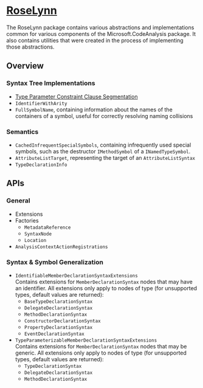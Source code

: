 # [RoseLynn](https://www.nuget.org/packages/RoseLynn/)

The RoseLynn package contains various abstractions and implementations common for various components of the Microsoft.CodeAnalysis package. It also contains utilities that were created in the process of implementing those abstractions. 

## Overview

### Syntax Tree Implementations
- [Type Parameter Constraint Clause Segmentation](clauseSegmentation.md)
- `IdentifierWithArity`
- `FullSymbolName`, containing information about the names of the containers of a symbol, useful for correctly resolving naming collisions

### Semantics
- `CachedInfrequentSpecialSymbols`, containing infrequently used special symbols, such as the destructor `IMethodSymbol` of a `INamedTypeSymbol`.
- `AttributeListTarget`, representing the target of an `AttributeListSyntax`
- `TypeDeclarationInfo`

## APIs

### General

- Extensions
- Factories
  - `MetadataReference`
  - `SyntaxNode`
  - `Location`
- `AnalysisContextActionRegistrations`

### Syntax & Symbol Generalization
- `IdentifiableMemberDeclarationSyntaxExtensions`<br/>
  Contains extensions for `MemberDeclarationSyntax` nodes that may have an identifier. All extensions only apply to nodes of type (for unsupported types, default values are returned):
  - `BaseTypeDeclarationSyntax`
  - `DelegateDeclarationSyntax`
  - `MethodDeclarationSyntax`
  - `ConstructorDeclarationSyntax`
  - `PropertyDeclarationSyntax`
  - `EventDeclarationSyntax`
- `TypeParameterizableMemberDeclarationSyntaxExtensions`<br/>
  Contains extensions for `MemberDeclarationSyntax` nodes that may be generic. All extensions only apply to nodes of type (for unsupported types, default values are returned):
  - `TypeDeclarationSyntax`
  - `DelegateDeclarationSyntax`
  - `MethodDeclarationSyntax`
